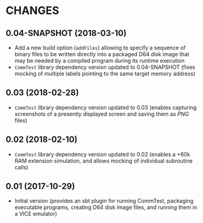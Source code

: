 CHANGES
=======

0.04-SNAPSHOT (2018-03-10)
--------------------------

* Add a new build option (`addFiles`) allowing to specify a sequence of binary files to be written directly into a packaged D64 disk image that may be needed by a compiled program during its runtime execution
* `CommTest` library dependency version updated to 0.04-SNAPSHOT (fixes mocking of multiple labels pointing to the same target memory address)

0.03 (2018-02-28)
-----------------

* `CommTest` library dependency version updated to 0.03 (enables capturing screenshots of a presently displayed screen and saving them as _PNG_ files)

0.02 (2018-02-10)
-----------------

* `CommTest` library dependency version updated to 0.02 (enables a +60k RAM extension simulation, and allows mocking of individual subroutine calls)

0.01 (2017-10-29)
-----------------

* Initial version (provides an sbt plugin for running CommTest, packaging executable programs, creating D64 disk image files, and running them in a VICE emulator)
